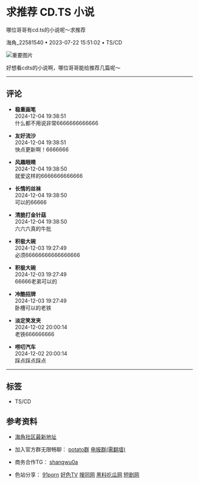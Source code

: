 # 求推荐 CD.TS 小说

哪位哥哥有cd.ts的小说呢～求推荐

海角_22581540 • 2023-07-22 15:51:02 • TS/CD

![重要图片](https://mc.yandex.ru/watch/99139820)

好想看cdts的小说啊，哪位哥哥能给推荐几篇呢～

---

## 评论

- **稳重画笔**  
  2024-12-04 19:38:51  
  什么都不用说非常6666666666666

- **友好流沙**  
  2024-12-04 19:38:51  
  快点更新啊！6666666

- **风趣眼睛**  
  2024-12-04 19:38:50  
  就爱这样的6666666666666

- **长情的丝袜**  
  2024-12-04 19:38:50  
  可以的66666

- **清脆打金针菇**  
  2024-12-04 19:38:50  
  六六六真的牛批

- **积极大碗**  
  2024-12-03 19:27:49  
  必须66666666666666666

- **积极大碗**  
  2024-12-03 19:27:49  
  66666老弟可以的

- **冷酷招牌**  
  2024-12-03 19:27:49  
  卧槽可以的老铁

- **淡定笑发夹**  
  2024-12-02 20:00:14  
  老铁666666666

- **唠叨汽车**  
  2024-12-02 20:00:14  
  踩点踩点踩点  

--- 

## 标签

- TS/CD

## 参考资料

- [海角社区最新地址](https://cdxcmqf.cc)

- 加入官方群无限畅聊： [potato群](https://dlptm.org/joinchat/cdOyqPU2Ho7W7eYErCECsg) [电报群(需翻墙)](https://t.me/haijiao24) 

- 商务合作TG： [shangwu0a](https://t.me/shangwu0a) 

- 色站分享： [91porn](https://91porna.com) [好色TV](https://17haose.com) [搜同网](https://stgay.com) [黑料吃瓜网](https://hlcgw.com) [短剧网](https://djwtv.com)